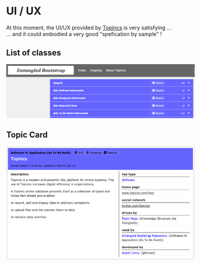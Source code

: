 UI / UX
==
At this moment, the UI/UX provided by <a href="https://www.topincs.com/">Topincs</a> is very satisfying ...   
... and it could embodied a very good "spefication by sample" !

List of classes
-
![Home Page](https://github.com/iPlumb3r/EntangledBootstrap/blob/master/images/Topincs_HomePage_2020-02-17.png)

Topic Card
-
![Topic Card](https://github.com/iPlumb3r/EntangledBootstrap/blob/master/images/Topincs_TopicCard_2020-02-18.png)
